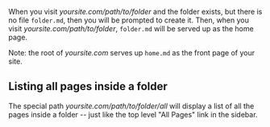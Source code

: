 <!-- TITLE: Creating folder landing pages -->

When you visit _yoursite.com/path/to/folder_ and the folder exists, but there is no file ```folder.md```, then you will be prompted to create it. Then, when you visit _yoursite.com/path/to/folder_, ```folder.md``` will be served up as the home page.

Note: the root of _yoursite.com_ serves up ```home.md``` as the front page of your site.

## Listing all pages inside a folder

The special path _yoursite.com/path/to/folder/all_ will display a list of all the pages inside a folder -- just like the top level "All Pages" link in the sidebar.

